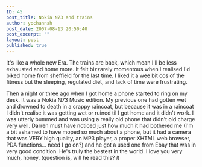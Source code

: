 ```yaml
---
ID: 45
post_title: Nokia N73 and trains
author: yochannah
post_date: 2007-08-13 20:50:40
post_excerpt: ""
layout: post
published: true
---
```

It's like a whole new Era. The trains are back, which mean I'll be less exhausted and home more. It felt bizzarely momentous when I realised I'd biked home from sheffield for the last time. I liked it a wee bit cos of the fitness but the sleeping, regulated diet, and lack of time were frustrating. 

Then a night or three ago when I got home a phone started to ring on my desk. It was a Nokia N73 Music edition. My previous one had gotten wet and drowned to death in a crappy raincoat, but because it was in a raincoat I didn't realise it was getting wet or ruined til I got home and it didn't work. I was utterly bummed and was using a really old phone that didn't old charge very well. Darren must have noticed just how much it had bothered me (I'm a bit ashamed to have moped so much about a phone, but it had a camera that was VERY high quality, an MP3 player, a proper XHTML web browser, PDA functions... need I go on?) and he got a used one from Ebay that was in very good condition. He's truly the bestest in the world. I love you very much, honey. (question is, will he read this? *l*)